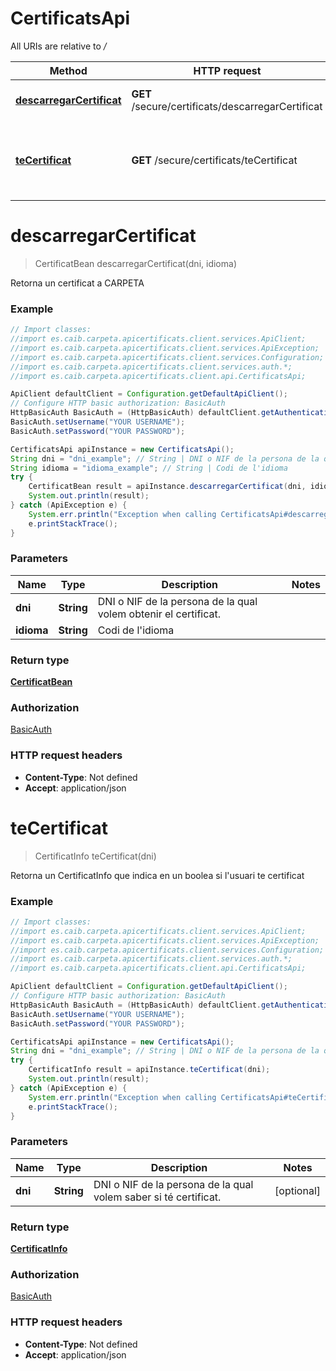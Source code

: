 # CertificatsApi

All URIs are relative to */*

Method | HTTP request | Description
------------- | ------------- | -------------
[**descarregarCertificat**](CertificatsApi.md#descarregarCertificat) | **GET** /secure/certificats/descarregarCertificat | Retorna un certificat a CARPETA
[**teCertificat**](CertificatsApi.md#teCertificat) | **GET** /secure/certificats/teCertificat | Retorna un CertificatInfo que indica en un boolea si l&#x27;usuari te certificat 

<a name="descarregarCertificat"></a>
# **descarregarCertificat**
> CertificatBean descarregarCertificat(dni, idioma)

Retorna un certificat a CARPETA

### Example
```java
// Import classes:
//import es.caib.carpeta.apicertificats.client.services.ApiClient;
//import es.caib.carpeta.apicertificats.client.services.ApiException;
//import es.caib.carpeta.apicertificats.client.services.Configuration;
//import es.caib.carpeta.apicertificats.client.services.auth.*;
//import es.caib.carpeta.apicertificats.client.api.CertificatsApi;

ApiClient defaultClient = Configuration.getDefaultApiClient();
// Configure HTTP basic authorization: BasicAuth
HttpBasicAuth BasicAuth = (HttpBasicAuth) defaultClient.getAuthentication("BasicAuth");
BasicAuth.setUsername("YOUR USERNAME");
BasicAuth.setPassword("YOUR PASSWORD");

CertificatsApi apiInstance = new CertificatsApi();
String dni = "dni_example"; // String | DNI o NIF de la persona de la qual volem obtenir el certificat.
String idioma = "idioma_example"; // String | Codi de l'idioma
try {
    CertificatBean result = apiInstance.descarregarCertificat(dni, idioma);
    System.out.println(result);
} catch (ApiException e) {
    System.err.println("Exception when calling CertificatsApi#descarregarCertificat");
    e.printStackTrace();
}
```

### Parameters

Name | Type | Description  | Notes
------------- | ------------- | ------------- | -------------
 **dni** | **String**| DNI o NIF de la persona de la qual volem obtenir el certificat. |
 **idioma** | **String**| Codi de l&#x27;idioma |

### Return type

[**CertificatBean**](CertificatBean.md)

### Authorization

[BasicAuth](../README.md#BasicAuth)

### HTTP request headers

 - **Content-Type**: Not defined
 - **Accept**: application/json

<a name="teCertificat"></a>
# **teCertificat**
> CertificatInfo teCertificat(dni)

Retorna un CertificatInfo que indica en un boolea si l&#x27;usuari te certificat 

### Example
```java
// Import classes:
//import es.caib.carpeta.apicertificats.client.services.ApiClient;
//import es.caib.carpeta.apicertificats.client.services.ApiException;
//import es.caib.carpeta.apicertificats.client.services.Configuration;
//import es.caib.carpeta.apicertificats.client.services.auth.*;
//import es.caib.carpeta.apicertificats.client.api.CertificatsApi;

ApiClient defaultClient = Configuration.getDefaultApiClient();
// Configure HTTP basic authorization: BasicAuth
HttpBasicAuth BasicAuth = (HttpBasicAuth) defaultClient.getAuthentication("BasicAuth");
BasicAuth.setUsername("YOUR USERNAME");
BasicAuth.setPassword("YOUR PASSWORD");

CertificatsApi apiInstance = new CertificatsApi();
String dni = "dni_example"; // String | DNI o NIF de la persona de la qual volem saber si té certificat.
try {
    CertificatInfo result = apiInstance.teCertificat(dni);
    System.out.println(result);
} catch (ApiException e) {
    System.err.println("Exception when calling CertificatsApi#teCertificat");
    e.printStackTrace();
}
```

### Parameters

Name | Type | Description  | Notes
------------- | ------------- | ------------- | -------------
 **dni** | **String**| DNI o NIF de la persona de la qual volem saber si té certificat. | [optional]

### Return type

[**CertificatInfo**](CertificatInfo.md)

### Authorization

[BasicAuth](../README.md#BasicAuth)

### HTTP request headers

 - **Content-Type**: Not defined
 - **Accept**: application/json

